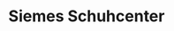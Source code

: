 ---
title: "Siemes Schuhcenter"
url: /aachen/siemes-schuhcenter-koenigsberger-strasse/
shop: Schuhe
---